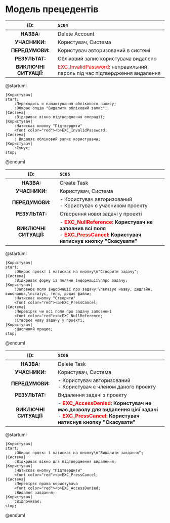 # Модель прецедентів

|        **ID:**         | `SC04`                                                         |
|:----------------------:|:-------------------------------------------------------------|
|       **НАЗВА:**       | Delete Account                                               |
|     **УЧАСНИКИ:**      | Користувач, Система                                         |
|    **ПЕРЕДУМОВИ:**     | Користувач авторизований в системі                               |
|     **РЕЗУЛЬТАТ:**     | Обліковий запис користувача видалено                             |
| **ВИКЛЮЧНІ СИТУАЦІЇ:** | <font color="red">EXC_InvalidPassword</font>: неправильний пароль під час підтвердження видалення          |


@startuml

    |Користувач|
    start;
        :Переходить в налаштування облікового запису;
        :Обирає опцію "Видалити обліковий запис";
    |Система|
        :Відкриває вікно підтвердження операції;
    |Користувач|
        :Натискає кнопку "Підтвердити"
        <font color="red"><b>EXC_InvalidPassword;
    |Система|
        : Видаляє обліковий запис користувача;
    |Користувач|
        :Сумує;    
    stop;
@enduml



|        **ID:**         | `SC05`                                                                                                            |
|:----------------------:|:----------------------------------------------------------------------------------------------------------------|
|       **НАЗВА:**       | Create Task                                                                                                     |
|     **УЧАСНИКИ:**      | Користувач, Система                                                                    |
|    **ПЕРЕДУМОВИ:**     |  - Користувач авторизований <br/> - Користувач є учасником проекту                   |                                                         |
|     **РЕЗУЛЬТАТ:**     | Створення нової задачі у проекті                                                                                |
| **ВИКЛЮЧНІ СИТУАЦІЇ:** |  - <font color="red"><b>EXC_NullReference</font>: Користувач не заповнив всі поля<br/> - <font color="red"><b>EXC_PressCancel</font>: Користувач натиснув кнопку "Cкасувати" 


@startuml

    |Користувач|
    start; 
        :Обирає проєкт і натискає на кнопку\n"Створити задачу";
    |Система|
        :Відкриває форму із полями інформації\nпро задачу;
    |Користувач|
        :Заповнює поля інформації про задачу:\nвказує назву, дедлайн, виконавця,\nстатус, теги, додає файли;
        :Натискає кнопку "Створити"
        <font color="red"><b>EXC_PressCancel;
    |Система|
        :Перевіряє чи всі поля про задачу заповнені
        <font color="red"><b>EXC_NullReference;
        :Cтворює нову задачу у проєкті;
    |Користувач|
        :Щасливий працює; 
    stop;
@enduml


|        **ID:**         | `SC06`                                                  |
|:----------------------:|:-------------------------------------------------------|
|       **НАЗВА:**       | Delete Task                                            |
|     **УЧАСНИКИ:**      | Користувач, Система           |
|    **ПЕРЕДУМОВИ:**     | - Користувач авторизований<br/>- Користувач є членом даного проекту                   |
|     **РЕЗУЛЬТАТ:**     | Видалення задачі з проекту                             |
| **ВИКЛЮЧНІ СИТУАЦІЇ:** | - <font color="red"><b>EXC_AccessDenied</font>: Користувач не має дозволу для видалення цієї задачі <br/>- <font color="red"><b>EXC_PressCancel</font>: Користувач натиснув кнопку "Скасувати"               


@startuml

    |Користувач|
    start; 
        :Обирає проєкт і натискає на кнопку\n"Видалити завдання";
    |Система|
        :Відкриває вікно для підтвердження видалення;
    |Користувач|
        :Натискає кнопку "Підтвердити"
        <font color="red"><b>EXC_PressCancel;
    |Система|
        :Перевіряє права користувача
        <font color="red"><b>EXC_AccessDenied;
        :Видаляє завдання;
    |Користувач|
        :Відпочиває; 
    stop;
@enduml

